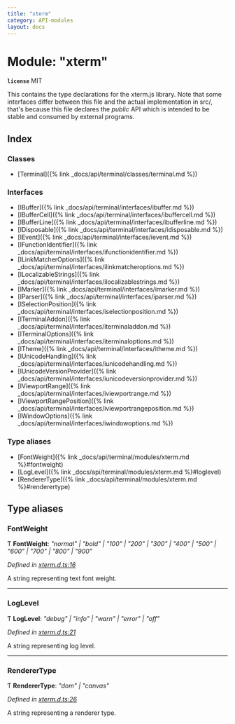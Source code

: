 ```yaml
---
title: "xterm"
category: API-modules
layout: docs
---
```



# Module: "xterm"

**`license`** MIT

This contains the type declarations for the xterm.js library. Note that
some interfaces differ between this file and the actual implementation in
src/, that's because this file declares the *public* API which is intended
to be stable and consumed by external programs.

## Index

### Classes

* [Terminal]({% link _docs/api/terminal/classes/terminal.md %})

### Interfaces

* [IBuffer]({% link _docs/api/terminal/interfaces/ibuffer.md %})
* [IBufferCell]({% link _docs/api/terminal/interfaces/ibuffercell.md %})
* [IBufferLine]({% link _docs/api/terminal/interfaces/ibufferline.md %})
* [IDisposable]({% link _docs/api/terminal/interfaces/idisposable.md %})
* [IEvent]({% link _docs/api/terminal/interfaces/ievent.md %})
* [IFunctionIdentifier]({% link _docs/api/terminal/interfaces/ifunctionidentifier.md %})
* [ILinkMatcherOptions]({% link _docs/api/terminal/interfaces/ilinkmatcheroptions.md %})
* [ILocalizableStrings]({% link _docs/api/terminal/interfaces/ilocalizablestrings.md %})
* [IMarker]({% link _docs/api/terminal/interfaces/imarker.md %})
* [IParser]({% link _docs/api/terminal/interfaces/iparser.md %})
* [ISelectionPosition]({% link _docs/api/terminal/interfaces/iselectionposition.md %})
* [ITerminalAddon]({% link _docs/api/terminal/interfaces/iterminaladdon.md %})
* [ITerminalOptions]({% link _docs/api/terminal/interfaces/iterminaloptions.md %})
* [ITheme]({% link _docs/api/terminal/interfaces/itheme.md %})
* [IUnicodeHandling]({% link _docs/api/terminal/interfaces/iunicodehandling.md %})
* [IUnicodeVersionProvider]({% link _docs/api/terminal/interfaces/iunicodeversionprovider.md %})
* [IViewportRange]({% link _docs/api/terminal/interfaces/iviewportrange.md %})
* [IViewportRangePosition]({% link _docs/api/terminal/interfaces/iviewportrangeposition.md %})
* [IWindowOptions]({% link _docs/api/terminal/interfaces/iwindowoptions.md %})

### Type aliases

* [FontWeight]({% link _docs/api/terminal/modules/xterm.md %}#fontweight)
* [LogLevel]({% link _docs/api/terminal/modules/xterm.md %}#loglevel)
* [RendererType]({% link _docs/api/terminal/modules/xterm.md %}#renderertype)

## Type aliases

###  FontWeight

Ƭ **FontWeight**: *"normal" | "bold" | "100" | "200" | "300" | "400" | "500" | "600" | "700" | "800" | "900"*

*Defined in [xterm.d.ts:16](https://github.com/xtermjs/xterm.js/blob/4.4.0/typings/xterm.d.ts#L16)*

A string representing text font weight.

___

###  LogLevel

Ƭ **LogLevel**: *"debug" | "info" | "warn" | "error" | "off"*

*Defined in [xterm.d.ts:21](https://github.com/xtermjs/xterm.js/blob/4.4.0/typings/xterm.d.ts#L21)*

A string representing log level.

___

###  RendererType

Ƭ **RendererType**: *"dom" | "canvas"*

*Defined in [xterm.d.ts:26](https://github.com/xtermjs/xterm.js/blob/4.4.0/typings/xterm.d.ts#L26)*

A string representing a renderer type.
